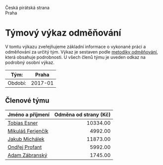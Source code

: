 Česká pirátská strana  
Praha

Týmový výkaz odměňování
===========================

V tomtu výkazu zveřejňujeme základní informace o vykonané práci a odměňování
za určitý tým. Výkaz je sestaven podle [metodiky odměňování][metodika],
která obsahuje podrobnosti. U všech členů týmu je uveden odkaz na podrobný osobní výkaz.

Tým:                     | Praha
-----------------------  | --------------------
Období:                  | 2017-01

Členové týmu
--------------

| Jméno a příjmení                        |   Odměna od strany (Kč) |
|:----------------------------------------|------------------------:|
| [Tobias Esner](tobias-esner/)           |                10334.00 |
| [Mikuláš Ferjenčík](mikulas-ferjencik/) |                 4992.00 |
| [Jakub Michálek](jakub-michalek/)       |                11873.00 |
| [Ondřej Profant](ondrej-profant/)       |                 5992.00 |
| [Adam Zábranský](adam-zabransky/)       |                 1745.00 |


[metodika]: https://redmine.pirati.cz/projects/po/wiki/Odmenovani
